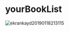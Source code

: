 # yourBookList


![ekrankayd20190118213115](https://user-images.githubusercontent.com/51430899-74800400-1c32-11e9-9d83-30cb9956a3a2.gif)

